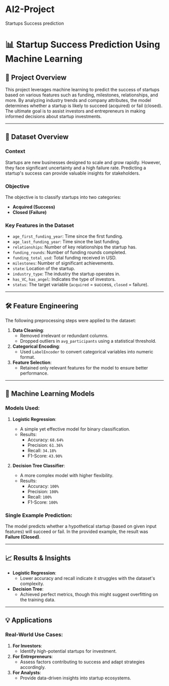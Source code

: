 # AI2-Project
Startups Success prediction

# 📊 Startup Success Prediction Using Machine Learning

## 📌 Project Overview
This project leverages machine learning to predict the success of startups based on various features such as funding, milestones, relationships, and more. By analyzing industry trends and company attributes, the model determines whether a startup is likely to succeed (acquired) or fail (closed). The ultimate goal is to assist investors and entrepreneurs in making informed decisions about startup investments.

---

## 📂 Dataset Overview

### **Context**
Startups are new businesses designed to scale and grow rapidly. However, they face significant uncertainty and a high failure rate. Predicting a startup's success can provide valuable insights for stakeholders.

### **Objective**
The objective is to classify startups into two categories: 
- **Acquired (Success)**
- **Closed (Failure)**

### **Key Features in the Dataset**
- `age_first_funding_year`: Time since the first funding.
- `age_last_funding_year`: Time since the last funding.
- `relationships`: Number of key relationships the startup has.
- `funding_rounds`: Number of funding rounds completed.
- `funding_total_usd`: Total funding received in USD.
- `milestones`: Number of significant achievements.
- `state`: Location of the startup.
- `industry_type`: The industry the startup operates in.
- `has_VC`, `has_angel`: Indicates the type of investors.
- `status`: The target variable (`acquired` = success, `closed` = failure).

---

## 🛠️ Feature Engineering

The following preprocessing steps were applied to the dataset:
1. **Data Cleaning**: 
   - Removed irrelevant or redundant columns.
   - Dropped outliers in `avg_participants` using a statistical threshold.
2. **Categorical Encoding**: 
   - Used `LabelEncoder` to convert categorical variables into numeric format.
3. **Feature Selection**: 
   - Retained only relevant features for the model to ensure better performance.

---

## 🤖 Machine Learning Models

### Models Used:
1. **Logistic Regression**:
   - A simple yet effective model for binary classification.
   - Results:
     - Accuracy: `68.64%`
     - Precision: `61.36%`
     - Recall: `34.18%`
     - F1-Score: `43.90%`

2. **Decision Tree Classifier**:
   - A more complex model with higher flexibility.
   - Results:
     - Accuracy: `100%`
     - Precision: `100%`
     - Recall: `100%`
     - F1-Score: `100%`

### Single Example Prediction:
The model predicts whether a hypothetical startup (based on given input features) will succeed or fail. In the provided example, the result was **Failure (Closed)**.

---

## 📈 Results & Insights

- **Logistic Regression**: 
  - Lower accuracy and recall indicate it struggles with the dataset's complexity.
- **Decision Tree**:
  - Achieved perfect metrics, though this might suggest overfitting on the training data.

---

## 💡 Applications

### Real-World Use Cases:
1. **For Investors**:
   - Identify high-potential startups for investment.
2. **For Entrepreneurs**:
   - Assess factors contributing to success and adapt strategies accordingly.
3. **For Analysts**:
   - Provide data-driven insights into startup ecosystems.
